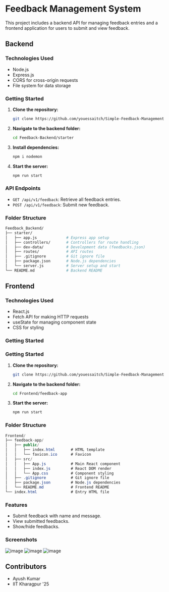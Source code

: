 # Feedback Management System

This project includes a backend API for managing feedback entries and a frontend application for users to submit and view feedback.

## Backend

### Technologies Used

- Node.js
- Express.js
- CORS for cross-origin requests
- File system for data storage

### Getting Started

1. **Clone the repository:**
   ```bash
   git clone https://github.com/youessaitch/Simple-Feedback-Management-System.git

2. **Navigate to the backend folder:**
   ```bash
   cd Feedback-Backend/starter

3. **Install dependencies:**
   ```bash
   npm i nodemon

4. **Start the server:**
   ```bash
   npm run start

### API Endpoints

- `GET /api/v1/feedback`: Retrieve all feedback entries.
- `POST /api/v1/feedback`: Submit new feedback.

### Folder Structure
```bash
Feedback_Backend/
├── starter/
│   ├── app.js             # Express app setup
│   ├── controllers/       # Controllers for route handling
│   ├── dev-data/          # Development data (feedbacks.json)
│   ├── routes/            # API routes
│   ├── .gitignore         # Git ignore file
│   ├── package.json       # Node.js dependencies
│   └── server.js          # Server setup and start
└── README.md              # Backend README
```

## Frontend

### Technologies Used

- React.js
- Fetch API for making HTTP requests
- useState for managing component state
- CSS for styling

### Getting Started

### Getting Started

1. **Clone the repository:**
   ```bash
   git clone https://github.com/youessaitch/Simple-Feedback-Management-System.git

2. **Navigate to the backend folder:**
   ```bash
   cd Frontend/feedback-app

3. **Start the server:**
   ```bash
   npm run start

### Folder Structure
```csharp
Frontend/
├── feedback-app/
│   ├── public/
│   │   ├── index.html       # HTML template
│   │   └── favicon.ico      # Favicon
│   ├── src/
│   │   ├── App.js           # Main React component
│   │   ├── index.js         # React DOM render
│   │   └── App.css          # Component styling
│   ├── .gitignore           # Git ignore file
│   ├── package.json         # Node.js dependencies
│   └── README.md            # Frontend README
└── index.html               # Entry HTML file
```

### Features

- Submit feedback with name and message.
- View submitted feedbacks.
- Show/hide feedbacks.

### Screenshots
![image](https://github.com/youessaitch/Simple-Feedback-Management-System/assets/72415411/84f90145-8e6d-488a-947d-30091f989e8e)
![image](https://github.com/youessaitch/Simple-Feedback-Management-System/assets/72415411/811fe94c-9091-4279-a1f1-f4e49672b57c)
![image](https://github.com/youessaitch/Simple-Feedback-Management-System/assets/72415411/14ac8cf4-324a-40c6-b134-2c437cff8c45)

## Contributors
- Ayush Kumar
- IIT Kharagpur '25





